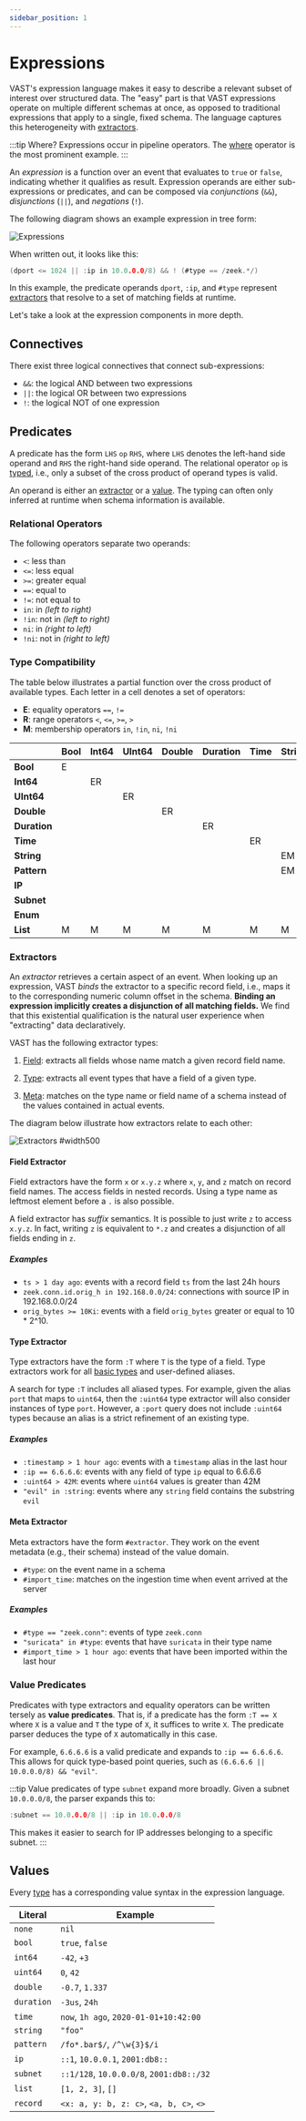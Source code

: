 ```yaml
---
sidebar_position: 1
---
```


# Expressions

VAST's expression language makes it easy to describe a relevant subset of
interest over structured data. The "easy" part is that VAST expressions operate
on multiple different schemas at once, as opposed to traditional expressions
that apply to a single, fixed schema. The language captures this heterogeneity
with [extractors](#extractors).

:::tip Where?
Expressions occur in pipeline operators. The [where](operators/where) operator
is the most prominent example.
:::

An *expression* is a function over an event that evaluates to `true` or
`false`, indicating whether it qualifies as result. Expression operands are
either sub-expressions or predicates, and can be composed via *conjunctions*
(`&&`), *disjunctions* (`||`), and *negations* (`!`).

The following diagram shows an example expression in tree form:

![Expressions](expressions.excalidraw.svg)

When written out, it looks like this:

```c
(dport <= 1024 || :ip in 10.0.0.0/8) && ! (#type == /zeek.*/)
```

In this example, the predicate operands `dport`, `:ip`, and `#type` represent
[extractors](#extractors) that resolve to a set of matching fields at runtime.

Let's take a look at the expression components in more depth.

## Connectives

There exist three logical connectives that connect sub-expressions:

- `&&`: the logical AND between two expressions
- `||`: the logical OR between two expressions
- `!`: the logical NOT of one expression

## Predicates

A predicate has the form `LHS` `op` `RHS`, where `LHS` denotes the left-hand
side operand and `RHS` the right-hand side operand. The relational operator
`op` is [typed](#type-compatibility), i.e., only a subset of the cross product
of operand types is valid.

An operand is either an [extractor](#extractors) or a [value](#values). The
typing can often only inferred at runtime when schema information is available.

### Relational Operators

The following operators separate two operands:

- `<`: less than
- `<=`: less equal
- `>=`: greater equal
- `==`: equal to
- `!=`: not equal to
- `in`: in  *(left to right)*
- `!in`: not in *(left to right)*
- `ni`: in *(right to left)*
- `!ni`: not in *(right to left)*

### Type Compatibility

The table below illustrates a partial function over the cross product of
available types. Each letter in a cell denotes a set of operators:

- **E**: equality operators `==`, `!=`
- **R**: range operators `<`, `<=`, `>=`, `>`
- **M**: membership operators `in`, `!in`, `ni`, `!ni`

| | **Bool** | **Int64** | **UInt64** | **Double** | **Duration** | **Time** | **String** | **Pattern** | **IP** | **Subnet** | **Enum** | **List**
---|---|---|---|---|---|---|---|---|---|---|---|--
 **Bool** | E |  |  |  |  |  |  |  |  |  |  | M
 **Int64** |  | ER |  |  |  |  |  |  |  |  |  | M
 **UInt64** |  |  | ER |  |  |  |  |  |  |  |  | M
 **Double** |  |  |  | ER |  |  |  |  |  |  |  | M
 **Duration** |  |  |  |  | ER |  |  |  |  |  |  | M
 **Time** |  |  |  |  |  | ER |  |  |  |  |  | M
 **String** |  |  |  |  |  |  | EM | EM |  |  |  | M
 **Pattern** |  |  |  |  |  |  | EM | EM |  |  |  | M
 **IP** |  |  |  |  |  |  |  |  | E | EM |  | M
 **Subnet** |  |  |  |  |  |  |  |  | EM | EM |  | M
 **Enum** |  |  |  |  |  |  |  |  |  |  | E | M
 **List** | M | M | M | M | M | M | M | M | M | M | M | EM

### Extractors

An *extractor* retrieves a certain aspect of an event. When looking up an
expression, VAST *binds* the extractor to a specific record field, i.e., maps it
to the corresponding numeric column offset in the schema. **Binding an expression
implicitly creates a disjunction of all matching fields.** We find that this
existential qualification is the natural user experience when "extracting" data
declaratively.

VAST has the following extractor types:

1. [Field](#field-extractor): extracts all fields whose name match a given
   record field name.

2. [Type](#type-extractor): extracts all event types that have a field of a
   given type.

3. [Meta](#meta-extractor): matches on the type name or field name of a schema
   instead of the values contained in actual events.

The diagram below illustrate how extractors relate to each other:

![Extractors #width500](extractors.excalidraw.svg)

#### Field Extractor

Field extractors have the form `x` or `x.y.z` where `x`, `y`, and `z` match on
record field names. The access fields in nested records. Using a type name as
leftmost element before a `.` is also possible.

A field extractor has *suffix* semantics. It is possible to just write `z` to
access `x.y.z`. In fact, writing `z` is equivalent to `*.z` and creates a
disjunction of all fields ending in `z`.

##### Examples

- `ts > 1 day ago`: events with a record field `ts` from the last 24h hours
- `zeek.conn.id.orig_h in 192.168.0.0/24`: connections with source IP in
  192.168.0.0/24
- `orig_bytes >= 10Ki`: events with a field `orig_bytes` greater or equal to
  10 * 2^10.

#### Type Extractor

Type extractors have the form `:T` where `T` is the type of a field. Type
extractors work for all [basic
types](../../understand/data-model/type-system.md) and user-defined aliases.

A search for type `:T` includes all aliased types. For example, given the alias
`port` that maps to `uint64`, then the `:uint64` type extractor will also
consider instances of type `port`. However, a `:port` query does not include
`:uint64` types because an alias is a strict refinement of an existing type.

##### Examples

- `:timestamp > 1 hour ago`: events with a `timestamp` alias in the last hour
- `:ip == 6.6.6.6`: events with any field of type `ip` equal to 6.6.6.6
- `:uint64 > 42M`: events where `uint64` values is greater than 42M
- `"evil" in :string`: events where any `string` field contains the substring
  `evil`

#### Meta Extractor

Meta extractors have the form `#extractor`. They work on the event metadata
(e.g., their schema) instead of the value domain.

- `#type`: on the event name in a schema
- `#import_time`: matches on the ingestion time when event arrived at the server

##### Examples

- `#type == "zeek.conn"`: events of type `zeek.conn`
- `"suricata" in #type`: events that have `suricata` in their type name
- `#import_time > 1 hour ago`: events that have been imported within the last
  hour

### Value Predicates

Predicates with type extractors and equality operators can be written tersely
as **value predicates**. That is, if a predicate has the form `:T == X` where
`X` is a value and `T` the type of `X`, it suffices to write `X`.
The predicate parser deduces the type of `X` automatically in this case.

For example, `6.6.6.6` is a valid predicate and expands to `:ip == 6.6.6.6`.
This allows for quick type-based point queries, such as
`(6.6.6.6 || 10.0.0.0/8) && "evil"`.

:::tip
Value predicates of type `subnet` expand more broadly. Given a subnet
`10.0.0.0/8`, the parser expands this to:

```c
:subnet == 10.0.0.0/8 || :ip in 10.0.0.0/8
```

This makes it easier to search for IP addresses belonging to a specific subnet.
:::

## Values

Every [type](../../understand/data-model/type-system.md) has a corresponding
value syntax in the expression language.

| Literal    | Example
| ---------- | -------
| `none`     | `nil`
| `bool`     | `true`, `false`
| `int64`    | `-42`, `+3`
| `uint64`   | `0`, `42`
| `double`   | `-0.7`, `1.337`
| `duration` | `-3us`, `24h`
| `time`     | `now`, `1h ago`, `2020-01-01+10:42:00`
| `string`   | `"foo"`
| `pattern`  | `/fo*.bar$/`, `/^\w{3}$/i`
| `ip`       | `::1`, `10.0.0.1`, `2001:db8::`
| `subnet`   | `::1/128`, `10.0.0.0/8`, `2001:db8::/32`
| `list`      | `[1, 2, 3]`, `[]`
| `record`    | `<x: a, y: b, z: c>`, `<a, b, c>`, `<>`
